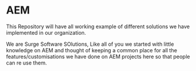 # AEM
This Repository will have all working example of different solutions we have implemented in our organization. 

We are Surge Software SOlutions, Like all of you we started with little knowledge on AEM and thought of keeping a common place for all the features/customisations we have done on AEM projects here so that people can re use them.


